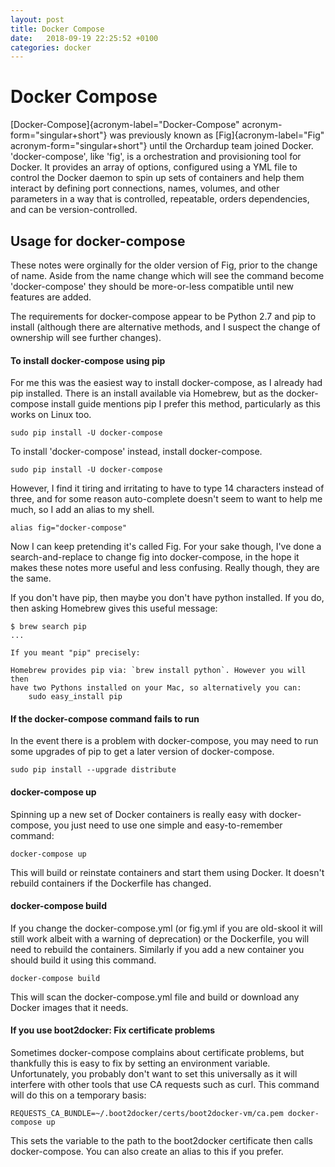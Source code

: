 ```yaml
---
layout: post
title: Docker Compose
date:   2018-09-19 22:25:52 +0100
categories: docker
---
```

Docker Compose
==============

[Docker-Compose]{acronym-label="Docker-Compose"
acronym-form="singular+short"} was previously known as
[Fig]{acronym-label="Fig" acronym-form="singular+short"} until the
Orchardup team joined Docker. 'docker-compose', like 'fig', is a
orchestration and provisioning tool for Docker. It provides an array of
options, configured using a YML file to control the Docker daemon to
spin up sets of containers and help them interact by defining port
connections, names, volumes, and other parameters in a way that is
controlled, repeatable, orders dependencies, and can be
version-controlled.

Usage for docker-compose
------------------------

These notes were orginally for the older version of Fig, prior to the
change of name. Aside from the name change which will see the command
become 'docker-compose' they should be more-or-less compatible until new
features are added.

The requirements for docker-compose appear to be Python 2.7 and pip to
install (although there are alternative methods, and I suspect the
change of ownership will see further changes).

#### To install docker-compose using pip

For me this was the easiest way to install docker-compose, as I already
had pip installed. There is an install available via Homebrew, but as
the docker-compose install guide mentions pip I prefer this method,
particularly as this works on Linux too.

    sudo pip install -U docker-compose 

To install 'docker-compose' instead, install docker-compose.

    sudo pip install -U docker-compose 

However, I find it tiring and irritating to have to type 14 characters
instead of three, and for some reason auto-complete doesn't seem to want
to help me much, so I add an alias to my shell.

    alias fig="docker-compose" 

Now I can keep pretending it's called Fig. For your sake though, I've
done a search-and-replace to change fig into docker-compose, in the hope
it makes these notes more useful and less confusing. Really though, they
are the same.

If you don't have pip, then maybe you don't have python installed. If
you do, then asking Homebrew gives this useful message:

    $ brew search pip
    ...

    If you meant "pip" precisely:

    Homebrew provides pip via: `brew install python`. However you will then
    have two Pythons installed on your Mac, so alternatively you can:
        sudo easy_install pip

#### If the docker-compose command fails to run

In the event there is a problem with docker-compose, you may need to run
some upgrades of pip to get a later version of docker-compose.

    sudo pip install --upgrade distribute 

#### docker-compose up

Spinning up a new set of Docker containers is really easy with
docker-compose, you just need to use one simple and easy-to-remember
command:

    docker-compose up

This will build or reinstate containers and start them using Docker. It
doesn't rebuild containers if the Dockerfile has changed.

#### docker-compose build

If you change the docker-compose.yml (or fig.yml if you are old-skool it
will still work albeit with a warning of deprecation) or the Dockerfile,
you will need to rebuild the containers. Similarly if you add a new
container you should build it using this command.

    docker-compose build

This will scan the docker-compose.yml file and build or download any
Docker images that it needs.

#### If you use boot2docker: Fix certificate problems

Sometimes docker-compose complains about certificate problems, but
thankfully this is easy to fix by setting an environment variable.
Unfortunately, you probably don't want to set this universally as it
will interfere with other tools that use CA requests such as curl. This
command will do this on a temporary basis:

    REQUESTS_CA_BUNDLE=~/.boot2docker/certs/boot2docker-vm/ca.pem docker-compose up

This sets the variable to the path to the boot2docker certificate then
calls docker-compose. You can also create an alias to this if you
prefer.
